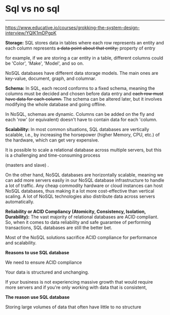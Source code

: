 # Sql vs no sql



---

<https://www.educative.io/courses/grokking-the-system-design-interview/YQlK1mDPgpK>



**Storage:** SQL stores data in tables where each row represents an entity and each column represents ~~a data point about that entity;~~ property of entry



for example, if we are storing a car entity in a table, different columns could be 'Color', 'Make', 'Model', and so on.



NoSQL databases have different data storage models. The main ones are key-value, document, graph, and columnar.



**Schema:** In SQL, each record conforms to a fixed schema, meaning the columns must be decided and chosen before data entry and ~~each row must have data for each column.~~ The schema can be altered later, but it involves modifying the whole database and going offline.



In NoSQL, schemas are dynamic. Columns can be added on the fly and each 'row' (or equivalent) doesn't have to contain data for each 'column.





**Scalability:** In most common situations, SQL databases are vertically scalable, i.e., by increasing the horsepower (higher Memory, CPU, etc.) of the hardware, which can get very expensive.



It is possible to scale a relational database across multiple servers, but this is a challenging and time-consuming process

(masters and slave) .



On the other hand, NoSQL databases are horizontally scalable, meaning we can add more servers easily in our NoSQL database infrastructure to handle a lot of traffic. Any cheap commodity hardware or cloud instances can host NoSQL databases, thus making it a lot more cost-effective than vertical scaling. A lot of NoSQL technologies also distribute data across servers automatically.





**Reliability or ACID Compliancy (Atomicity, Consistency, Isolation, Durability):** The vast majority of relational databases are ACID compliant. So, when it comes to data reliability and safe guarantee of performing transactions, SQL databases are still the better bet.

Most of the NoSQL solutions sacrifice ACID compliance for performance and scalability.





**Reasons to use SQL database**

We need to ensure ACID compliance

Your data is structured and unchanging.

If your business is not experiencing massive growth that would require more servers and if you're only working with data that is consistent,

**The reason use SQL database**

Storing large volumes of data that often have little to no structure












